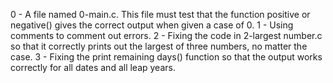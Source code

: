 0 - A file named 0-main.c. This file must test that the function positive or negative() gives the correct output when given a case of 0. 1 - Using comments to comment out errors. 2 - Fixing the code in 2-largest number.c so that it correctly prints out the largest of three numbers, no matter the case. 3 - Fixing the print remaining days() function so that the output works correctly for all dates and all leap years.
